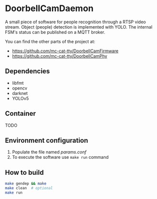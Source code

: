 # DoorbellCamDaemon
A small piece of software for people recognition through a RTSP video stream. Object (people) detection is implemented with YOLO. The internal FSM's status can be published on a MQTT broker.

You can find the other parts of the project at:
 - https://github.com/mc-cat-tty/DoorbellCamFirmware
 - https://github.com/mc-cat-tty/DoorbellCamPhy

## Dependencies
 - libfmt
 - opencv
 - darknet
 - YOLOv5

## Container
TODO

## Environment configuration
 1. Populate the file named _params.conf_
 4. To execute the software use `make run` command

## How to build
```bash
make gendep && make
make clean  # optional
make run
```

